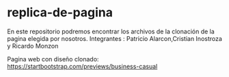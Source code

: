 # replica-de-pagina
En este repositorio podremos encontrar los archivos de la clonación de la pagina elegida por nosotros.
Integrantes : Patricio Alarcon,Cristian Inostroza y Ricardo Monzon 

Pagina web con diseño clonado: https://startbootstrap.com/previews/business-casual


